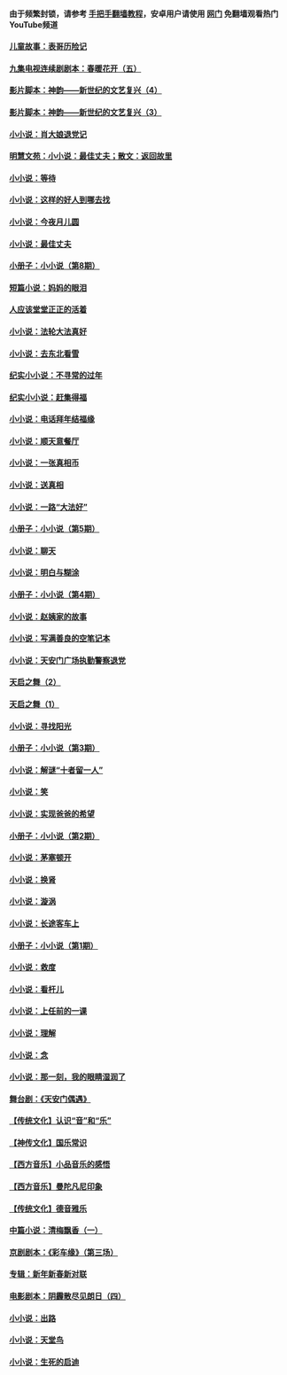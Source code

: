 #### 由于频繁封锁，请参考 [手把手翻墙教程](https://github.com/gfw-breaker/guides/wiki/)，安卓用户请使用 [网门](https://github.com/gfw-breaker/nogfw/blob/master/dl.md?t=06151201) 免翻墙观看热门YouTube频道 

#### [儿童故事：表哥历险记](../pages/328/383535.md?t=06151201) 

#### [九集电视连续剧剧本：春暖花开（五）](../pages/328/275919.md?t=06151201) 

#### [影片脚本：神韵——新世纪的文艺复兴（4）](../pages/328/266089.md?t=06151201) 

#### [影片脚本：神韵——新世纪的文艺复兴（3）](../pages/328/266087.md?t=06151201) 

#### [小小说：肖大娘退党记](../pages/328/239807.md?t=06151201) 

#### [明慧文苑：小小说：最佳丈夫；散文：返回故里](../pages/328/3439.md?t=06151201) 

#### [小小说：等待](../pages/328/223927.md?t=06151201) 

#### [小小说：这样的好人到哪去找](../pages/328/209396.md?t=06151201) 

#### [小小说：今夜月儿圆](../pages/328/193588.md?t=06151201) 

#### [小小说：最佳丈夫](../pages/328/190938.md?t=06151201) 

#### [小册子：小小说（第8期）](../pages/328/188202.md?t=06151201) 

#### [短篇小说：妈妈的眼泪](../pages/328/187712.md?t=06151201) 

#### [人应该堂堂正正的活着](../pages/328/182430.md?t=06151201) 

#### [小小说：法轮大法真好](../pages/328/174669.md?t=06151201) 

#### [小小说：去东北看雪](../pages/328/173882.md?t=06151201) 

#### [纪实小小说：不寻常的过年](../pages/328/173187.md?t=06151201) 

#### [纪实小小说：赶集得福](../pages/328/172652.md?t=06151201) 

#### [小小说：电话拜年结福缘](../pages/328/172533.md?t=06151201) 

#### [小小说：顺天意餐厅](../pages/328/170182.md?t=06151201) 

#### [小小说：一张真相币](../pages/328/169410.md?t=06151201) 

#### [小小说：送真相](../pages/328/166713.md?t=06151201) 

#### [小小说：一路“大法好”](../pages/328/162016.md?t=06151201) 

#### [小册子：小小说（第5期）](../pages/328/161131.md?t=06151201) 

#### [小小说：聊天](../pages/328/159640.md?t=06151201) 

#### [小小说：明白与糊涂](../pages/328/158101.md?t=06151201) 

#### [小册子：小小说（第4期）](../pages/328/158006.md?t=06151201) 

#### [小小说：赵姨家的故事](../pages/328/157843.md?t=06151201) 

#### [小小说：写满善良的空笔记本](../pages/328/157382.md?t=06151201) 

#### [小小说：天安门广场执勤警察退党](../pages/328/156982.md?t=06151201) 

#### [天启之舞（2）](../pages/328/153440.md?t=06151201) 

#### [天启之舞（1）](../pages/328/153439.md?t=06151201) 

#### [小小说：寻找阳光](../pages/328/153065.md?t=06151201) 

#### [小册子：小小说（第3期）](../pages/328/151715.md?t=06151201) 

#### [小小说：解谜“十者留一人”](../pages/328/148967.md?t=06151201) 

#### [小小说：笑](../pages/328/148905.md?t=06151201) 

#### [小小说：实现爸爸的希望](../pages/328/148096.md?t=06151201) 

#### [小册子：小小说（第2期）](../pages/328/147214.md?t=06151201) 

#### [小小说：茅塞顿开](../pages/328/147030.md?t=06151201) 

#### [小小说：换肾](../pages/328/146770.md?t=06151201) 

#### [小小说：漩涡](../pages/328/146683.md?t=06151201) 

#### [小小说：长途客车上](../pages/328/145076.md?t=06151201) 

#### [小册子：小小说（第1期）](../pages/328/143963.md?t=06151201) 

#### [小小说：救度](../pages/328/143927.md?t=06151201) 

#### [小小说：看杆儿](../pages/328/142137.md?t=06151201) 

#### [小小说：上任前的一课](../pages/328/140808.md?t=06151201) 

#### [小小说：理解](../pages/328/140476.md?t=06151201) 

#### [小小说：念](../pages/328/139513.md?t=06151201) 

#### [小小说：那一刻，我的眼睛湿润了](../pages/328/138476.md?t=06151201) 

#### [舞台剧：《天安门偶遇》](../pages/328/117155.md?t=06151201) 

#### [【传统文化】认识“音”和“乐”](../pages/328/108667.md?t=06151201) 

#### [【神传文化】国乐常识](../pages/328/104225.md?t=06151201) 

#### [【西方音乐】小品音乐的感悟](../pages/328/102924.md?t=06151201) 

#### [【西方音乐】曼陀凡尼印象](../pages/328/102922.md?t=06151201) 

#### [【传统文化】德音雅乐](../pages/328/102923.md?t=06151201) 

#### [中篇小说：清梅飘香（一）](../pages/328/101058.md?t=06151201) 

#### [京剧剧本：《彩车缘》（第三场）](../pages/328/96434.md?t=06151201) 

#### [专辑：新年新春新对联](../pages/328/94991.md?t=06151201) 

#### [电影剧本：阴霾散尽见朗日（四）](../pages/328/87081.md?t=06151201) 

#### [小小说：出路](../pages/328/84848.md?t=06151201) 

#### [小小说：天堂鸟](../pages/328/83084.md?t=06151201) 

#### [小小说：生死的启迪](../pages/328/70977.md?t=06151201) 

